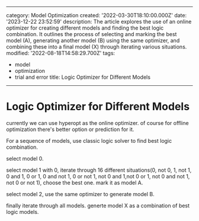------
category: Model Optimization
created: '2022-03-30T18:10:00.000Z'
date: '2023-12-22 23:52:59'
description: The article explores the use of an online optimizer for creating different
  models and finding the best logic combination. It outlines the process of selecting
  and marking the best model (A), generating another model (B) using the same optimizer,
  and combining these into a final model (X) through iterating various situations.
modified: '2022-08-18T14:58:29.700Z'
tags:
- model
- optimization
- trial and error
title: Logic Optimizer for Different Models
------

# Logic Optimizer for Different Models

currently we can use hyperopt as the online optimizer. of course for offline optimization there's better option or prediction for it.

For a sequence of models, use classic logic solver to find best logic combination.

select model 0.

select model 1 with 0, iterate through 16 different situations(0, not 0, 1, not 1, 0 and 1, 0 or 1, 0 and not 1, 0 or not 1, not 0 and 1,not 0 or 1, not 0 and not 1, not 0 or not 1), choose the best one. mark it as model A.

select model 2, use the same optimizer to generate model B.

finally iterate through all models. generte model X as a combination of best logic models.
